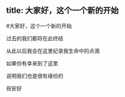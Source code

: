 title: 大家好，这个一个新的开始
---
#大家好，这个一个新的开始


过去的我们都将在此终结

从此以后我会在这里纪录我生命中的点滴

如果你有幸来到了这里

说明我们也是很有缘份的

祝安好